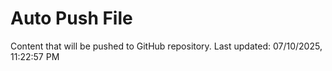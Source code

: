 # Auto Push File

Content that will be pushed to GitHub repository.
Last updated: 07/10/2025, 11:22:57 PM